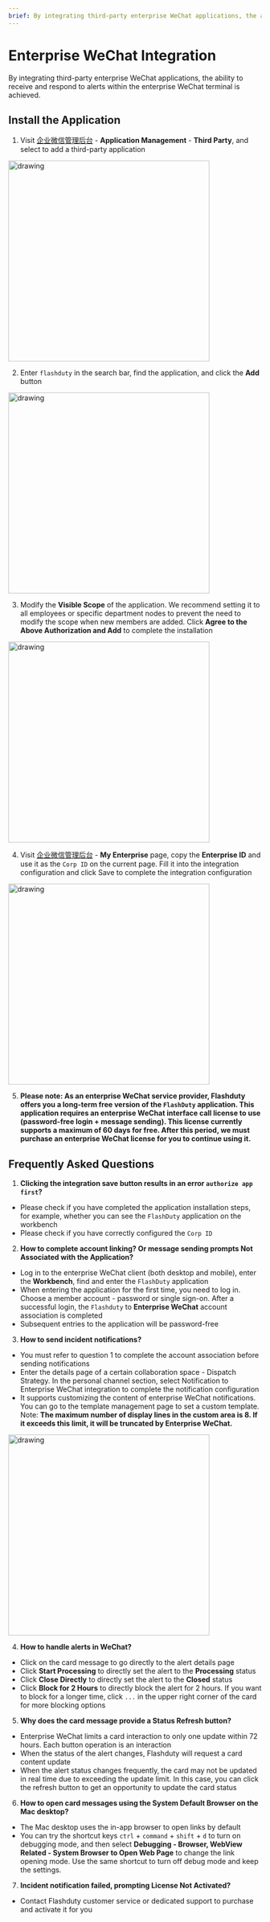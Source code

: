 ```yaml
---
brief: By integrating third-party enterprise WeChat applications, the ability to receive and respond to alerts within the enterprise WeChat terminal is achieved
---
```


# Enterprise WeChat Integration

By integrating third-party enterprise WeChat applications, the ability to receive and respond to alerts within the enterprise WeChat terminal is achieved.

## Install the Application

1. Visit [企业微信管理后台](https://work.weixin.qq.com/wework_admin/frame#apps) - __Application Management__ - __Third Party__, and select to add a third-party application

<img src="https://fcdoc.github.io/img/zh/flashduty/mixin/instant_messaging/wecom/1.avif" alt="drawing" width="400"/>

2. Enter `flashduty` in the search bar, find the application, and click the __Add__ button

<img src="https://fcdoc.github.io/img/zh/flashduty/mixin/instant_messaging/wecom/2.avif" alt="drawing" width="400"/>

3. Modify the __Visible Scope__ of the application. We recommend setting it to all employees or specific department nodes to prevent the need to modify the scope when new members are added. Click __Agree to the Above Authorization and Add__ to complete the installation

<img src="https://fcdoc.github.io/img/zh/flashduty/mixin/instant_messaging/wecom/3.avif" alt="drawing" width="400"/>

4. Visit [企业微信管理后台](https://work.weixin.qq.com/wework_admin/frame#apps) - __My Enterprise__ page, copy the __Enterprise ID__ and use it as the `Corp ID` on the current page. Fill it into the integration configuration and click Save to complete the integration configuration

<img src="https://fcdoc.github.io/img/zh/flashduty/mixin/instant_messaging/wecom/4.avif" alt="drawing" width="400"/>

5. **Please note: As an enterprise WeChat service provider, Flashduty offers you a long-term free version of the `FlashDuty` application. This application requires an enterprise WeChat interface call license to use (password-free login + message sending). This license currently supports a __maximum of 60 days__ for free. After this period, we must purchase an enterprise WeChat license for you to continue using it.**

## Frequently Asked Questions

1. **Clicking the integration save button results in an error `authorize app first`?**

- Please check if you have completed the application installation steps, for example, whether you can see the `FlashDuty` application on the workbench
- Please check if you have correctly configured the `Corp ID`

2. **How to complete account linking? Or message sending prompts __Not Associated with the Application__?**

- Log in to the enterprise WeChat client (both desktop and mobile), enter the __Workbench__, find and enter the `FlashDuty` application
- When entering the application for the first time, you need to log in. Choose a member account - password or single sign-on. After a successful login, the `Flashduty` to __Enterprise WeChat__ account association is completed
- Subsequent entries to the application will be password-free

3. **How to send incident notifications?**

- You must refer to question 1 to complete the account association before sending notifications
- Enter the details page of a certain collaboration space - Dispatch Strategy. In the personal channel section, select Notification to Enterprise WeChat integration to complete the notification configuration
- It supports customizing the content of enterprise WeChat notifications. You can go to the template management page to set a custom template. Note: **The maximum number of display lines in the custom area is 8. If it exceeds this limit, it will be truncated by Enterprise WeChat.**

<img src="https://fcdoc.github.io/img/zh/flashduty/mixin/instant_messaging/wecom/5.avif" alt="drawing" width="400"/>

4. **How to handle alerts in WeChat?**

- Click on the card message to go directly to the alert details page
- Click __Start Processing__ to directly set the alert to the __Processing__ status
- Click __Close Directly__ to directly set the alert to the __Closed__ status
- Click __Block for 2 Hours__ to directly block the alert for 2 hours. If you want to block for a longer time, click `...` in the upper right corner of the card for more blocking options

5. **Why does the card message provide a __Status Refresh__ button?**

- Enterprise WeChat limits a card interaction to only one update within 72 hours. Each button operation is an interaction
- When the status of the alert changes, Flashduty will request a card content update
- When the alert status changes frequently, the card may not be updated in real time due to exceeding the update limit. In this case, you can click the refresh button to get an opportunity to update the card status

6. **How to open card messages using the __System Default Browser__ on the Mac desktop?**

- The Mac desktop uses the in-app browser to open links by default
- You can try the shortcut keys `ctrl` + `command` + `shift` + `d` to turn on debugging mode, and then select __Debugging - Browser, WebView Related - System Browser to Open Web Page__ to change the link opening mode. Use the same shortcut to turn off debug mode and keep the settings.

7. **Incident notification failed, prompting __License Not Activated__?**

- Contact Flashduty customer service or dedicated support to purchase and activate it for you